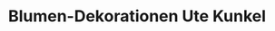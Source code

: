 ---
title: "Blumen-Dekorationen Ute Kunkel"
url: /groebenzell/blumen-dekorationen-ute-kunkel/
shop: Blumen
---